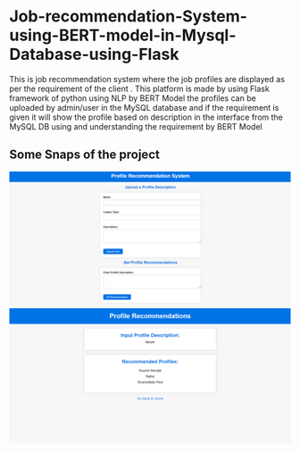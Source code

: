 # Job-recommendation-System-using-BERT-model-in-Mysql-Database-using-Flask
This is job recommendation system where the job profiles are displayed as per the requirement of the client . This platform is made by using Flask framework of python using NLP by BERT Model
the profiles can be uploaded by admin/user in the MySQL database and if the requirement is given it will show the profile based on description in the interface from the MySQL DB using and understanding the requirement by BERT Model

## Some Snaps of the project
![snaps](snaps/UI2.PNG)
![snaps](snaps/UI.PNG)
